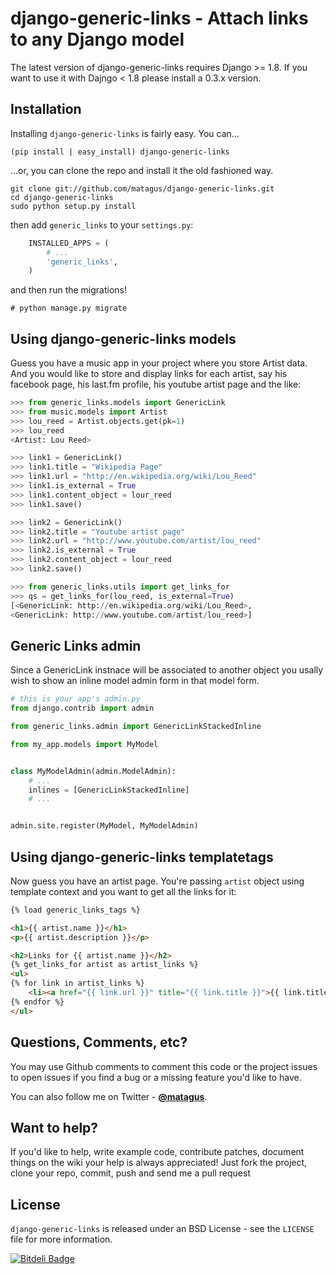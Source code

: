 django-generic-links - Attach links to any Django model
================================================================================

The latest version of django-generic-links requires Django >= 1.8. If you want
to use it with Dajngo < 1.8 please install a 0.3.x version.

Installation
--------------------------------------------------------------------------------
Installing `django-generic-links` is fairly easy. You can...

    (pip install | easy_install) django-generic-links

...or, you can clone the repo and install it the old fashioned way.

    git clone git://github.com/matagus/django-generic-links.git
    cd django-generic-links
    sudo python setup.py install

then add `generic_links` to your `settings.py`:

``` python
    INSTALLED_APPS = (
        # ...
        'generic_links',
    )
```

and then run the migrations!

    # python manage.py migrate


Using django-generic-links models
--------------------------------------------------------------------------------
Guess you have a music app in your project where you store Artist data. And you
would like to store and display links for each artist, say his facebook page,
his last.fm profile, his youtube artist page and the like:

``` python
>>> from generic_links.models import GenericLink
>>> from music.models import Artist
>>> lou_reed = Artist.objects.get(pk=1)
>>> lou_reed
<Artist: Lou Reed>

>>> link1 = GenericLink()
>>> link1.title = "Wikipedia Page"
>>> link1.url = "http://en.wikipedia.org/wiki/Lou_Reed"
>>> link1.is_external = True
>>> link1.content_object = lour_reed
>>> link1.save()

>>> link2 = GenericLink()
>>> link2.title = "Youtube artist page"
>>> link2.url = "http://www.youtube.com/artist/lou_reed"
>>> link2.is_external = True
>>> link2.content_object = lour_reed
>>> link2.save()

>>> from generic_links.utils import get_links_for
>>> qs = get_links_for(lou_reed, is_external=True)
[<GenericLink: http://en.wikipedia.org/wiki/Lou_Reed>,
<GenericLink: http://www.youtube.com/artist/lou_reed>]

```

Generic Links admin
--------------------------------------------------------------------------------

Since a GenericLink instnace will be associated to another object you usally
wish to show an inline model admin form in that model form. 


``` python
# this is your app's admin.py
from django.contrib import admin

from generic_links.admin import GenericLinkStackedInline

from my_app.models import MyModel


class MyModelAdmin(admin.ModelAdmin):
    # ...
    inlines = [GenericLinkStackedInline]
    # ...


admin.site.register(MyModel, MyModelAdmin)
```

Using django-generic-links templatetags
--------------------------------------------------------------------------------

Now guess you have an artist page. You're passing `artist` object using template
context and you want to get all the links for it:

```html
{% load generic_links_tags %}

<h1>{{ artist.name }}</h1>
<p>{{ artist.description }}</p>

<h2>Links for {{ artist.name }}</h2>
{% get_links_for artist as artist_links %}
<ul>
{% for link in artist_links %}
    <li><a href="{{ link.url }}" title="{{ link.title }}">{{ link.title }}</a></li>
{% endfor %}
</ul>

```

Questions, Comments, etc?
--------------------------------------------------------------------------------
You may use Github comments to comment this code or the project issues to open
issues if you find a bug or a missing feature you'd like to have.

You can also follow me on Twitter - **[@matagus](http://twitter.com/matagus)**.

Want to help?
--------------------------------------------------------------------------------
If you'd like to help, write example code, contribute patches, document things
on the wiki your help is always appreciated! Just fork the project, clone your
repo, commit, push and send me a pull request

License
--------------------------------------------------------------------------------

`django-generic-links` is released under an BSD License - see the `LICENSE` file
for more information.


[![Bitdeli Badge](https://d2weczhvl823v0.cloudfront.net/matagus/django-generic-links/trend.png)](https://bitdeli.com/free "Bitdeli Badge")

